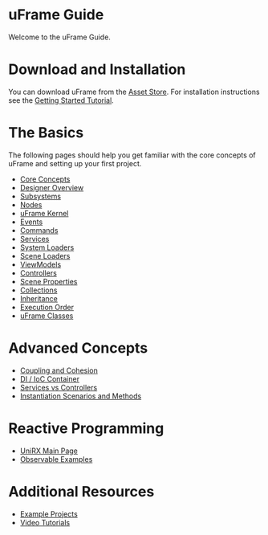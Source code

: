 # uFrame Guide

Welcome to the uFrame Guide.

# Download and Installation

You can download uFrame from the [Asset Store](https://www.assetstore.unity3d.com/en/#!/content/14381). For installation instructions see the [Getting Started Tutorial](../tutorials/getting-started-for-uframe-mvvm-16/tutorial-1.md).

# The Basics

The following pages should help you get familiar with the core concepts of uFrame and setting up your first project.

* [Core Concepts](core-concepts.md)
* [Designer Overview](designer-overview.md)
* [Subsystems](subsystems.md)
* [Nodes](nodes.md)
* [uFrame Kernel](uframe-kernel.md)
* [Events](events.md)
* [Commands](commands.md)
* [Services](services.md)
* [System Loaders](system-loaders.md)
* [Scene Loaders](scene-loaders.md)
* [ViewModels](viewmodel.md)
* [Controllers](controller.md)
* [Scene Properties](scene-properties.md)
* [Collections](element-collections.md)
* [Inheritance](inheritance.md)
* [Execution Order](execution-order.md)
* [uFrame Classes](classes.md)

# Advanced Concepts

* [Coupling and Cohesion](coupling-and-cohesion.md)
* [DI / IoC Container](di-ioc-container.md)
* [Services vs Controllers](services-vs-controllers.md)
* [Instantiation Scenarios and Methods](instantiation-scenarios-and-methods.md)

# Reactive Programming

* [UniRX Main Page](https://github.com/neuecc/UniRx)
* [Observable Examples](observable-examples.md)

# Additional Resources

* [Example Projects](example-projects.md)
* [Video Tutorials](video-tutorials.md)
